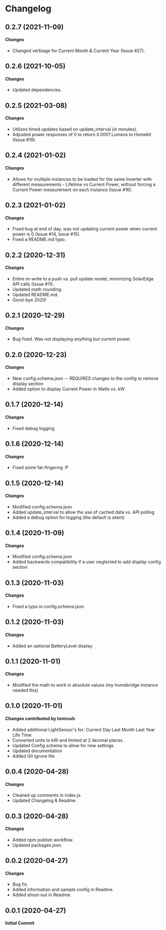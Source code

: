 # Changelog


## 0.2.7 (2021-11-09)

#### Changes

- Changed verbiage for Current Month & Current Year (Issue #27).

## 0.2.6 (2021-10-05)

#### Changes

- Updated dependencies.

## 0.2.5 (2021-03-08)

#### Changes

- Utilizes timed updates based on update_interval (in minutes).
- Adjusted power responses of 0 to return 0.0001 Lumens to Homekit (Issue #19).

## 0.2.4 (2021-01-02)

#### Changes

- Allows for multiple instances to be loaded for the same Inverter with different measurements - Lifetime vs Current Power, without forcing a Current Power measurement on each instance (Issue #16).

## 0.2.3 (2021-01-02)

#### Changes

- Fixed bug at end of day, was not updating current power when current power is 0 (Issue #14, Issue #15).
- Fixed a README.md typo.

## 0.2.2 (2020-12-31)

#### Changes

- Entire re-write to a push vs. pull update model, minimizing SolarEdge API calls (Issue #11).
- Updated math rounding.
- Updated README.md.
- Good-bye 2020!

## 0.2.1 (2020-12-29)

#### Changes

- Bug fixed.  Was not displaying anything but current power.

## 0.2.0 (2020-12-23)

#### Changes

- New config.schema.json -- REQUIRES changes to the config to remove display section
- Added option to display Current Power in Watts vs. kW

## 0.1.7 (2020-12-14)

#### Changes

- Fixed debug logging

## 0.1.6 (2020-12-14)

#### Changes

- Fixed some fat-fingering :P

## 0.1.5 (2020-12-14)

#### Changes

- Modified config.schema.json
- Added update_interval to allow the use of cached data vs. API polling
- Added a debug option for logging (the default is silent)

## 0.1.4 (2020-11-09)

#### Changes

- Modified config.schema.json
- Added backwards compatibility if a user neglected to add *display* config section

## 0.1.3 (2020-11-03)

#### Changes

- Fixed a typo in config.schema.json

## 0.1.2 (2020-11-03)

#### Changes

- Added an optional BatteryLevel display

## 0.1.1 (2020-11-01)

#### Changes

- Modified the math to work in absolute values (my homebridge instance needed this)

## 0.1.0 (2020-11-01)

#### Changes contributed by tomrush

- Added additional LightSensor's for:
        Current Day
        Last Month
        Last Year
        Life Time
- Converted units to kW and limited at 2 decimal places.
- Updated Config schema to allow for new settings.
- Updated documentation
- Added Git ignore file

## 0.0.4 (2020-04-28)

#### Changes

- Cleaned up comments in index.js.
- Updated Changelog & Readme.

## 0.0.3 (2020-04-28)

#### Changes

- Added npm publish workflow.
- Updated packages.json.

## 0.0.2 (2020-04-27)

#### Changes

- Bug fix.
- Added information and sample config in Readme.
- Added shout-out in Readme.

## 0.0.1 (2020-04-27)

#### Initial Commit
